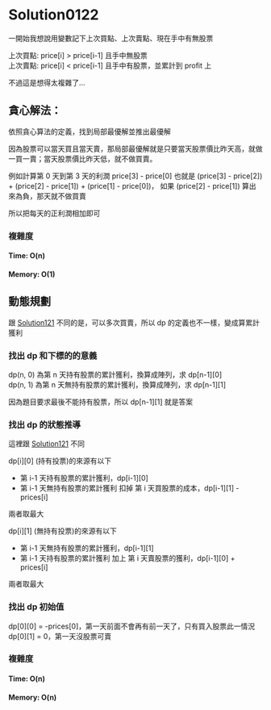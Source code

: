 ﻿# Solution0122

一開始我想說用變數記下上次買點、上次賣點、現在手中有無股票

上次買點: price[i] > price[i-1] 且手中無股票  
上次賣點: price[i] < price[i-1] 且手中有股票，並累計到 profit 上  

不過這是想得太複雜了...

## 貪心解法：

依照貪心算法的定義，找到局部最優解並推出最優解

因為股票可以當天買且當天賣，那局部最優解就是只要當天股票價比昨天高，就做一買一賣；當天股票價比昨天低，就不做買賣。

例如計算第 0 天到第 3 天的利潤 price[3] - price[0] 也就是
(price[3] - price[2]) + (price[2] - price[1]) + (price[1] - price[0])，
如果 (price[2] - price[1]) 算出來為負，那天就不做買賣

所以把每天的正利潤相加即可

### 複雜度

#### Time: O(n)

#### Memory: O(1)

## 動態規劃

跟 [Solution121](Solution0121.md) 不同的是，可以多次買賣，所以 dp 的定義也不一樣，變成算累計獲利  

### 找出 dp 和下標的的意義

dp(n, 0) 為第 n 天持有股票的累計獲利，換算成陣列，求 dp[n-1][0]  
dp(n, 1) 為第 n 天無持有股票的累計獲利，換算成陣列，求 dp[n-1][1]  

因為題目要求最後不能持有股票，所以 dp[n-1][1] 就是答案  

### 找出 dp 的狀態推導

這裡跟 [Solution121](Solution0121.md) 不同  

dp[i][0] (持有投票)的來源有以下  
- 第 i-1 天持有股票的累計獲利，dp[i-1][0]  
- 第 i-1 天無持有股票的累計獲利 扣掉 第 i 天買股票的成本，dp[i-1][1] - prices[i]

兩者取最大

dp[i][1] (無持有投票)的來源有以下
- 第 i-1 天無持有股票的累計獲利，dp[i-1][1]
- 第 i-1 天持有股票的累計獲利 加上 第 i 天賣股票的獲利，dp[i-1][0] + prices[i]

兩者取最大

### 找出 dp 初始值

dp[0][0] = -prices[0]，第一天前面不會再有前一天了，只有買入股票此一情況  
dp[0][1] = 0，第一天沒股票可賣  

### 複雜度

#### Time: O(n)

#### Memory: O(n)